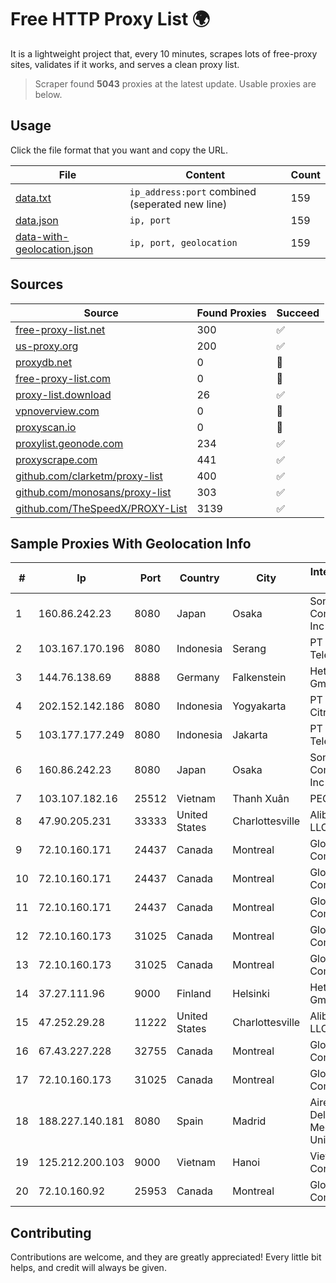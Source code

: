 
# Free HTTP Proxy List 🌍

It is a lightweight project that, every 10 minutes, scrapes lots of free-proxy sites, validates if it works, and serves a clean proxy list.


> Scraper found **5043** proxies at the latest update. Usable proxies are below.

## Usage

Click the file format that you want and copy the URL.


|File|Content|Count|
|----|-------|-----|
|[data.txt](https://raw.githubusercontent.com/themiralay/Proxy-List-World/master/data.txt)|`ip_address:port` combined (seperated new line)|159|
|[data.json](https://raw.githubusercontent.com/themiralay/Proxy-List-World/master/data.json)|`ip, port`|159|
|[data-with-geolocation.json](https://raw.githubusercontent.com/themiralay/Proxy-List-World/master/data-with-geolocation.json)|`ip, port, geolocation`|159|

## Sources

|Source|Found Proxies|Succeed|
|------|-------------|-------|
|[free-proxy-list.net](https://free-proxy-list.net)|300|✅|
|[us-proxy.org](https://www.us-proxy.org)|200|✅|
|[proxydb.net](http://proxydb.net)|0|🚫|
|[free-proxy-list.com](https://free-proxy-list.com/?page=&port=&type%5B%5D=http&type%5B%5D=https&up_time=0&search=Search)|0|🚫|
|[proxy-list.download](https://www.proxy-list.download/HTTP)|26|✅|
|[vpnoverview.com](https://vpnoverview.com/privacy/anonymous-browsing/free-proxy-servers)|0|🚫|
|[proxyscan.io](https://www.proxyscan.io)|0|🚫|
|[proxylist.geonode.com](https://proxylist.geonode.com/api/proxy-list?limit=300&page=1&sort_by=lastChecked&sort_type=desc&protocols=http,https)|234|✅|
|[proxyscrape.com](https://api.proxyscrape.com/v2/?request=displayproxies&protocol=http&timeout=10000&country=all&ssl=all&anonymity=all)|441|✅|
|[github.com/clarketm/proxy-list](https://raw.githubusercontent.com/clarketm/proxy-list/master/proxy-list-raw.txt)|400|✅|
|[github.com/monosans/proxy-list](https://raw.githubusercontent.com/monosans/proxy-list/main/proxies/http.txt)|303|✅|
|[github.com/TheSpeedX/PROXY-List](https://raw.githubusercontent.com/TheSpeedX/PROXY-List/master/http.txt)|3139|✅|


## Sample Proxies With Geolocation Info

|#|Ip|Port|Country|City|Internet Service Provider|
|-|--|----|-------|----|-------------------------|
|1|160.86.242.23|8080|Japan|Osaka|Sony Network Communications Inc|
|2|103.167.170.196|8080|Indonesia|Serang|PT Rajeg Media Telekomunikasi|
|3|144.76.138.69|8888|Germany|Falkenstein|Hetzner Online GmbH|
|4|202.152.142.186|8080|Indonesia|Yogyakarta|PT Jembatan Citra Nusantara|
|5|103.177.177.249|8080|Indonesia|Jakarta|PT Milenial Inti Telekomunikasi|
|6|160.86.242.23|8080|Japan|Osaka|Sony Network Communications Inc|
|7|103.107.182.16|25512|Vietnam|Thanh Xuân|PEGA|
|8|47.90.205.231|33333|United States|Charlottesville|Alibaba.com LLC|
|9|72.10.160.171|24437|Canada|Montreal|GloboTech Communications|
|10|72.10.160.171|24437|Canada|Montreal|GloboTech Communications|
|11|72.10.160.171|24437|Canada|Montreal|GloboTech Communications|
|12|72.10.160.173|31025|Canada|Montreal|GloboTech Communications|
|13|72.10.160.173|31025|Canada|Montreal|GloboTech Communications|
|14|37.27.111.96|9000|Finland|Helsinki|Hetzner Online GmbH|
|15|47.252.29.28|11222|United States|Charlottesville|Alibaba.com LLC|
|16|67.43.227.228|32755|Canada|Montreal|GloboTech Communications|
|17|72.10.160.173|31025|Canada|Montreal|GloboTech Communications|
|18|188.227.140.181|8080|Spain|Madrid|Aire Networks Del Mediterraneo SL Unipersonal|
|19|125.212.200.103|9000|Vietnam|Hanoi|Viettel Corporation|
|20|72.10.160.92|25953|Canada|Montreal|GloboTech Communications|



## Contributing

Contributions are welcome, and they are greatly appreciated! Every
little bit helps, and credit will always be given.

